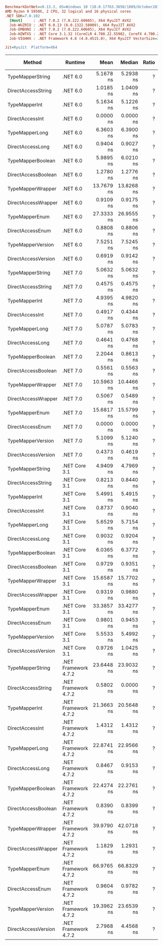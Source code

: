 ``` ini

BenchmarkDotNet=v0.13.3, OS=Windows 10 (10.0.17763.3650/1809/October2018Update/Redstone5), VM=Hyper-V
AMD Ryzen 9 5950X, 2 CPU, 32 logical and 16 physical cores
.NET SDK=7.0.102
  [Host]     : .NET 7.0.2 (7.0.222.60605), X64 RyuJIT AVX2
  Job-WUZRIO : .NET 6.0.13 (6.0.1322.58009), X64 RyuJIT AVX2
  Job-EMBONI : .NET 7.0.2 (7.0.222.60605), X64 RyuJIT AVX2
  Job-HZWTXS : .NET Core 3.1.32 (CoreCLR 4.700.22.55902, CoreFX 4.700.22.56512), X64 RyuJIT AVX2
  Job-VIGHHX : .NET Framework 4.8 (4.8.4515.0), X64 RyuJIT VectorSize=256

Jit=RyuJit  Platform=X64  

```
|              Method |              Runtime |       Mean |     Median | Ratio |   Gen0 | Allocated | Alloc Ratio |
|-------------------- |--------------------- |-----------:|-----------:|------:|-------:|----------:|------------:|
|    TypeMapperString |             .NET 6.0 |  5.1678 ns |  5.2938 ns |     ? |      - |         - |           ? |
|  DirectAccessString |             .NET 6.0 |  1.0185 ns |  1.0409 ns |     ? |      - |         - |           ? |
|       TypeMapperInt |             .NET 6.0 |  5.1634 ns |  5.1226 ns |     ? |      - |         - |           ? |
|     DirectAccessInt |             .NET 6.0 |  0.0000 ns |  0.0000 ns |     ? |      - |         - |           ? |
|      TypeMapperLong |             .NET 6.0 |  6.3603 ns |  6.3900 ns |     ? |      - |         - |           ? |
|    DirectAccessLong |             .NET 6.0 |  0.9404 ns |  0.9027 ns |     ? |      - |         - |           ? |
|   TypeMapperBoolean |             .NET 6.0 |  5.9895 ns |  6.0210 ns |     ? |      - |         - |           ? |
| DirectAccessBoolean |             .NET 6.0 |  1.2780 ns |  1.2776 ns |     ? |      - |         - |           ? |
|   TypeMapperWrapper |             .NET 6.0 | 13.7679 ns | 13.8268 ns |     ? |      - |         - |           ? |
| DirectAccessWrapper |             .NET 6.0 |  0.9109 ns |  0.9175 ns |     ? |      - |         - |           ? |
|      TypeMapperEnum |             .NET 6.0 | 27.3333 ns | 26.9555 ns |     ? | 0.0014 |      24 B |           ? |
|    DirectAccessEnum |             .NET 6.0 |  0.8808 ns |  0.8806 ns |     ? |      - |         - |           ? |
|   TypeMapperVersion |             .NET 6.0 |  7.5251 ns |  7.5245 ns |     ? |      - |         - |           ? |
| DirectAccessVersion |             .NET 6.0 |  0.6919 ns |  0.9142 ns |     ? |      - |         - |           ? |
|    TypeMapperString |             .NET 7.0 |  5.0632 ns |  5.0632 ns |     ? |      - |         - |           ? |
|  DirectAccessString |             .NET 7.0 |  0.4575 ns |  0.4575 ns |     ? |      - |         - |           ? |
|       TypeMapperInt |             .NET 7.0 |  4.9395 ns |  4.9820 ns |     ? |      - |         - |           ? |
|     DirectAccessInt |             .NET 7.0 |  0.4917 ns |  0.4344 ns |     ? |      - |         - |           ? |
|      TypeMapperLong |             .NET 7.0 |  5.0787 ns |  5.0783 ns |     ? |      - |         - |           ? |
|    DirectAccessLong |             .NET 7.0 |  0.4641 ns |  0.4768 ns |     ? |      - |         - |           ? |
|   TypeMapperBoolean |             .NET 7.0 |  2.2044 ns |  0.8613 ns |     ? |      - |         - |           ? |
| DirectAccessBoolean |             .NET 7.0 |  0.5561 ns |  0.5563 ns |     ? |      - |         - |           ? |
|   TypeMapperWrapper |             .NET 7.0 | 10.5963 ns | 10.4466 ns |     ? |      - |         - |           ? |
| DirectAccessWrapper |             .NET 7.0 |  0.5067 ns |  0.5489 ns |     ? |      - |         - |           ? |
|      TypeMapperEnum |             .NET 7.0 | 15.6817 ns | 15.5799 ns |     ? |      - |         - |           ? |
|    DirectAccessEnum |             .NET 7.0 |  0.0000 ns |  0.0000 ns |     ? |      - |         - |           ? |
|   TypeMapperVersion |             .NET 7.0 |  5.1099 ns |  5.1240 ns |     ? |      - |         - |           ? |
| DirectAccessVersion |             .NET 7.0 |  0.4373 ns |  0.4619 ns |     ? |      - |         - |           ? |
|    TypeMapperString |        .NET Core 3.1 |  4.9409 ns |  4.7969 ns |     ? |      - |         - |           ? |
|  DirectAccessString |        .NET Core 3.1 |  0.8213 ns |  0.8440 ns |     ? |      - |         - |           ? |
|       TypeMapperInt |        .NET Core 3.1 |  5.4991 ns |  5.4915 ns |     ? |      - |         - |           ? |
|     DirectAccessInt |        .NET Core 3.1 |  0.8737 ns |  0.9040 ns |     ? |      - |         - |           ? |
|      TypeMapperLong |        .NET Core 3.1 |  5.6529 ns |  5.7154 ns |     ? |      - |         - |           ? |
|    DirectAccessLong |        .NET Core 3.1 |  0.9032 ns |  0.9204 ns |     ? |      - |         - |           ? |
|   TypeMapperBoolean |        .NET Core 3.1 |  6.0365 ns |  6.3772 ns |     ? |      - |         - |           ? |
| DirectAccessBoolean |        .NET Core 3.1 |  0.9729 ns |  0.9351 ns |     ? |      - |         - |           ? |
|   TypeMapperWrapper |        .NET Core 3.1 | 15.6587 ns | 15.7702 ns |     ? |      - |         - |           ? |
| DirectAccessWrapper |        .NET Core 3.1 |  0.9319 ns |  0.9880 ns |     ? |      - |         - |           ? |
|      TypeMapperEnum |        .NET Core 3.1 | 33.3857 ns | 33.4277 ns |     ? | 0.0014 |      24 B |           ? |
|    DirectAccessEnum |        .NET Core 3.1 |  0.9801 ns |  0.9453 ns |     ? |      - |         - |           ? |
|   TypeMapperVersion |        .NET Core 3.1 |  5.5533 ns |  5.4992 ns |     ? |      - |         - |           ? |
| DirectAccessVersion |        .NET Core 3.1 |  0.9726 ns |  1.0425 ns |     ? |      - |         - |           ? |
|    TypeMapperString | .NET Framework 4.7.2 | 23.6448 ns | 23.9032 ns |     ? |      - |         - |           ? |
|  DirectAccessString | .NET Framework 4.7.2 |  0.5802 ns |  0.0000 ns |     ? |      - |         - |           ? |
|       TypeMapperInt | .NET Framework 4.7.2 | 21.3663 ns | 20.5648 ns |     ? |      - |         - |           ? |
|     DirectAccessInt | .NET Framework 4.7.2 |  1.4312 ns |  1.4312 ns |     ? |      - |         - |           ? |
|      TypeMapperLong | .NET Framework 4.7.2 | 22.8741 ns | 22.9566 ns |     ? |      - |         - |           ? |
|    DirectAccessLong | .NET Framework 4.7.2 |  0.8467 ns |  0.9153 ns |     ? |      - |         - |           ? |
|   TypeMapperBoolean | .NET Framework 4.7.2 | 22.4274 ns | 22.2761 ns |     ? |      - |         - |           ? |
| DirectAccessBoolean | .NET Framework 4.7.2 |  0.8390 ns |  0.8399 ns |     ? |      - |         - |           ? |
|   TypeMapperWrapper | .NET Framework 4.7.2 | 39.9790 ns | 42.0718 ns |     ? |      - |         - |           ? |
| DirectAccessWrapper | .NET Framework 4.7.2 |  1.1829 ns |  1.2931 ns |     ? |      - |         - |           ? |
|      TypeMapperEnum | .NET Framework 4.7.2 | 66.9765 ns | 66.8329 ns |     ? | 0.0038 |      24 B |           ? |
|    DirectAccessEnum | .NET Framework 4.7.2 |  0.9604 ns |  0.9782 ns |     ? |      - |         - |           ? |
|   TypeMapperVersion | .NET Framework 4.7.2 | 19.3962 ns | 23.6539 ns |     ? |      - |         - |           ? |
| DirectAccessVersion | .NET Framework 4.7.2 |  2.7968 ns |  4.4568 ns |     ? |      - |         - |           ? |
